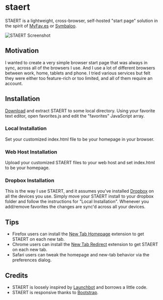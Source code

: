 staert
======
STAERT is a lightweight, cross-browser, self-hosted "start page" solution in the spirit of [MyFav.es](https://www.myfav.es/) or [Symbaloo](http://www.symbaloo.com/).

![STAERT Screenshot](http://i1366.photobucket.com/albums/r778/sugonaut/Screenshots/staert2_zpse659bb30.png)

Motivation
----------
I wanted to create a very simple browser start page that was always in sync, across all of the browsers I use. And I use a lot of different browsers between work, home, tablets and phone. I tried various services but felt they were either too feature-rich or too limited, and all of them require an account.

Installation
------------
[Download](https://github.com/OttoHagg/staert/archive/master.zip) and extract STAERT to some local directory. Using your favorite text editor, open favorites.js and edit the "favorites" JavaScript array.

### Local Installation
Set your customized index.html file to be your homepage in your browser. 

### Web Host Installation
Upload your customized STAERT files to your web host and set index.html to be your homepage.

### Dropbox Installation
This is the way I use STAERT, and it assumes you've installed [Dropbox](https://www.dropbox.com/) on all the devices you use. Simply move your STAERT install to your dropbox folder and follow the instructions for "Local Installation". Whenever you add/remove favorites the changes are sync'd across all your devices.

Tips
----
* Firefox users can install the [New Tab Homepage](https://addons.mozilla.org/en-US/firefox/addon/new-tab-homepage/) extension to get STAERT on each new tab.
* Chrome users can install the [New Tab Redirect](https://chrome.google.com/webstore/detail/new-tab-redirect/icpgjfneehieebagbmdbhnlpiopdcmna) extension to get STAERT on each new tab.
* Safari users can tweak the homepage and new-tab behavior via the preferences dialog.

Credits
-------
* STAERT is loosely inspired by [Launchbot](http://launchbot.michaelxander.com/) and borrows a little code.
* STAERT is responsive thanks to [Bootstrap](http://getbootstrap.com).
